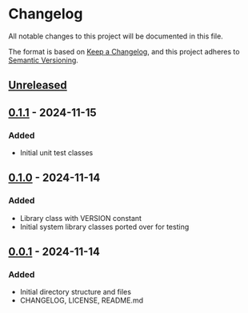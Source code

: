# Changelog

All notable changes to this project will be documented in this file.

The format is based on [Keep a Changelog](https://keepachangelog.com/en/1.0.0/),
and this project adheres to [Semantic Versioning](https://semver.org/spec/v2.0.0.html).

## [Unreleased]

## [0.1.1] - 2024-11-15

### Added

- Initial unit test classes

## [0.1.0] - 2024-11-14

### Added

- Library class with VERSION constant
- Initial system library classes ported over for testing

## [0.0.1] - 2024-11-14

### Added

- Initial directory structure and files
- CHANGELOG, LICENSE, README.md

[Unreleased]: https://github.com/liberty-ada/system/compare/0.1.1...HEAD
[0.1.1]: https://github.com/liberty-ada/system/compare/0.1.0...0.1.1
[0.1.0]: https://github.com/liberty-ada/system/compare/0.0.1...0.1.0
[0.0.1]: https://github.com/liberty-ada/system/commit/f0c337be51cd5e3ff1bc196c77328cd8627b847a
